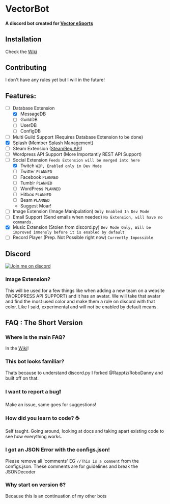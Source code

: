 # VectorBot
#### A discord bot created for [Vector eSports](http://vectoresports.co.za)

## Installation
Check the [Wiki](https://github.com/TagnumElite/VectorBot/wiki)

## Contributing
I don't have any rules yet but I will in the future!

## Features:
- [ ] Database Extension
    - [x] MessageDB
    - [ ] GuildDB
    - [ ] UserDB
    - [ ] ConfigDB
- [ ] Multi Guild Support (Requires Database Extension to be done)
- [x] Splash (Member Splash Management)
- [ ] Steam Extension ([SteamRep API](https://github.com/EliteKast/libzaek.py))
- [ ] Wordpress API Support (More Importantly REST API Support)
- [ ] Social Extension `Feeds Extension will be merged into here`
    - [X] Twitch `WIP, Enabled only in Dev Mode`
    - [ ] Twitter `PLANNED`
    - [ ] Facebook `PLANNED`
    - [ ] Tumblr `PLANNED`
    - [ ] WordPress `PLANNED`
    - [ ] Hitbox `PLANNED`
    - [ ] Beam `PLANNED`
    - Suggest Moar!
- [ ] Image Extension (Image Manipulation) `Only Enabled In Dev Mode`
- [ ] Email Support (Send emails when needed) `No Extension, will have no commands.`
- [x] Music Extension (Stolen from discord.py)  `Dev Mode Only, Will be improved immensly before it is enabled by default`
- [ ] Record Player (Prep. Not Possible right now) `Currently Impossible`

## Discord
[![Join me on discord](http://splash.vectoresports.co.za/members/179891973795086336.png 'Join me on discord')](https://discord.gg/qJbwA7d)

### Image Extension?
This will be used for a few things like when adding a new team on a website (WORDPRESS API SUPPORT) and it has an avatar. We will take that avatar and find the most used color and make them a role on discord with that color. Like I said, experimental and will not be enabled by default means.

## FAQ : The Short Version
### Where is the main FAQ?
In the [Wiki](https://github.com/TagnumElite/VectorBot/wiki)!
### This bot looks familiar?
Thats because to understand discord.py I forked @Rapptz/RoboDanny and built off on that.
### I want to report a bug:heavy_exclamation_mark:
Make an issue, same goes for suggestions!
### How did you learn to code? :coffee:
Self taught. Going around, looking at docs and taking apart existing code to see how everything works.
### I got an JSON Error with the configs.json!
Please remove all 'comments' EG `//This is a comment` from the configs.json. These comments are for guidelines and break the JSONDecoder
### Why start on version 6?
Because this is an continuation of my other bots